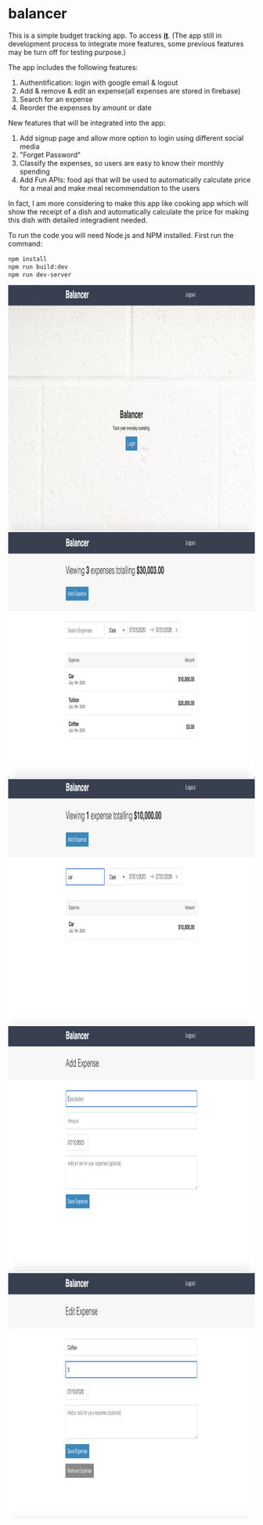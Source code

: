# balancer
This is a simple budget tracking app. To access [**it**](https://balancer-roycez.herokuapp.com/). (The app still in development process to integrate more features, some previous features may be turn off for testing purpose.)

The app includes the following features:
1. Authentification: login with google email & logout
2. Add & remove & edit an expense(all expenses are stored in firebase)
3. Search for an expense
4. Reorder the expenses by amount or date

New features that will be integrated into the app:
1. Add signup page and allow more option to login using different social media
2. "Forget Password"
3. Classify the expenses, so users are easy to know their monthly spending
4. Add Fun APIs: food api that will be used to automatically calculate price for a meal and make meal recommendation to the users

In fact, I am more considering to make this app like cooking app which will show the receipt of a dish and automatically calculate the price for making this dish
with detailed integradient needed. 

To run the code you will need Node.js and NPM installed. First run the command:
```
npm install
npm run build:dev
npm run dev-server
```
<img src="https://github.com/RoyceDavison/balancer/blob/master/imgs/loginPage.png" width="1000" height="500">
<img src="https://github.com/RoyceDavison/balancer/blob/master/imgs/dashboard.png" width="1000" height="500">
<img src="https://github.com/RoyceDavison/balancer/blob/master/imgs/search.png" width="1000" height="500">
<img src="https://github.com/RoyceDavison/balancer/blob/master/imgs/addExpense.png" width="1000" height="500">
<img src="https://github.com/RoyceDavison/balancer/blob/master/imgs/editExpense.png" width="1000" height="500">
